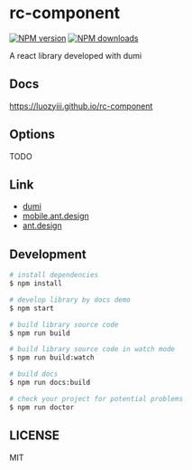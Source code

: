 # rc-component

[![NPM version](https://img.shields.io/npm/v/rc-component.svg?style=flat)](https://npmjs.org/package/rc-component)
[![NPM downloads](http://img.shields.io/npm/dm/rc-component.svg?style=flat)](https://npmjs.org/package/rc-component)

A react library developed with dumi

## Docs

https://luozyiii.github.io/rc-component

## Options

TODO

## Link

- [dumi](https://d.umijs.org/guide)
- [mobile.ant.design](https://mobile.ant.design/)
- [ant.design](https://ant.design/)

## Development

```bash
# install dependencies
$ npm install

# develop library by docs demo
$ npm start

# build library source code
$ npm run build

# build library source code in watch mode
$ npm run build:watch

# build docs
$ npm run docs:build

# check your project for potential problems
$ npm run doctor
```

## LICENSE

MIT
